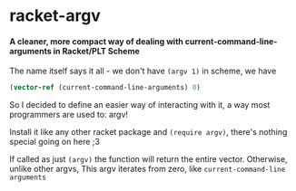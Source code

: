 # racket-argv
#### A cleaner, more compact way of dealing with current-command-line-arguments in Racket/PLT Scheme

The name itself says it all - we don't have `(argv 1)`
in scheme, we have 
```scm
(vector-ref (current-command-line-arguments) 0)
```

So I decided to define an easier way of interacting with it, a way most programmers are used to: argv!

Install it like any other racket package and `(require argv)`, there's nothing special going on here ;3

If called as just `(argv)` the function will return the entire vector. Otherwise, unlike other argvs, 
This argv iterates from zero, like 
`current-command-line arguments`
